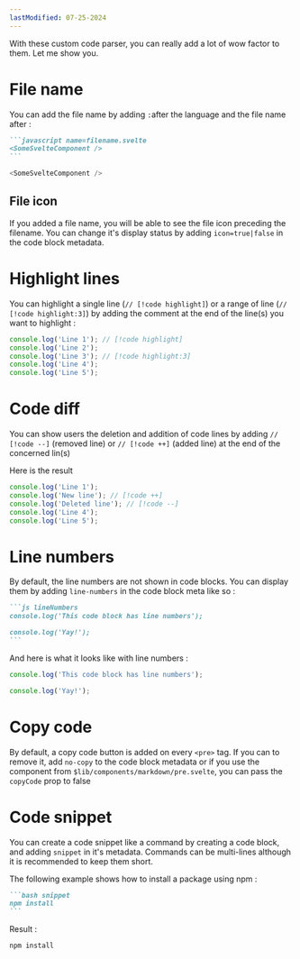 ```yaml
---
lastModified: 07-25-2024
---
```


With these custom code parser, you can really add a lot of wow factor to them. Let me show you.

# File name

You can add the file name by adding `:`after the language and the file name after :

````markdown
```javascript name=filename.svelte
<SomeSvelteComponent />
```
````

```javascript name=filename.svelte
<SomeSvelteComponent />
```

## File icon

If you added a file name, you will be able to see the file icon preceding the filename.
You can change it's display status by adding `icon=true|false` in the code block metadata.

# Highlight lines

You can highlight a single line (`// [!code highlight]`) or a range of line (`// [!code highlight:3]`) by adding the comment at the end of the line(s) you want to highlight :

```js
console.log('Line 1'); // [!code highlight]
console.log('Line 2');
console.log('Line 3'); // [!code highlight:3]
console.log('Line 4');
console.log('Line 5');
```

# Code diff

You can show users the deletion and addition of code lines by adding `// [!code --]` (removed line) or `// [!code ++]` (added line) at the end of the concerned lin(s)

Here is the result

```js
console.log('Line 1');
console.log('New line'); // [!code ++]
console.log('Deleted line'); // [!code --]
console.log('Line 4');
console.log('Line 5');
```

# Line numbers

By default, the line numbers are not shown in code blocks. You can display them by adding `line-numbers` in the code block meta like so :

````markdown
```js lineNumbers
console.log('This code block has line numbers');

console.log('Yay!');
```
````

And here is what it looks like with line numbers :

```js line-numbers
console.log('This code block has line numbers');

console.log('Yay!');
```

# Copy code

By default, a copy code button is added on every `<pre>` tag. If you can to remove it, add `no-copy` to the code block metadata or if you use the component from `$lib/components/markdown/pre.svelte`, you can pass the `copyCode` prop to false


# Code snippet
You can create a code snippet like a command by creating a code block, and adding `snippet` in it's metadata.
Commands can be multi-lines although it is recommended to keep them short.


The following example shows how to install a package using npm :
````markdown
```bash snippet
npm install
```
````

Result :

```bash snippet
npm install
```